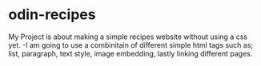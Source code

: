 # odin-recipes
My Project is about making a simple recipes website without using a css yet.
-I am going to use a combinitain of different simple html tags such as; list, paragraph, text style, image embedding, lastly linking different pages.